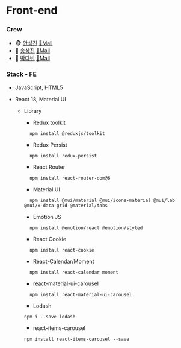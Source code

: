 # Front-end

### Crew

- 🐵 [안성진](https://github.com/anveloper) [📧Mail](mailto:hitedin@gmail.com)
- 🐶 [송상진](https://github.com/DebSang) [📧Mail](mailto:tkdwls180622@gmail.com)
- 🐯 [박다빈](https://github.com/elqla) [📧Mail](mailto:elqla19@gmail.com)

### Stack - FE

- JavaScript, HTML5

- React 18, Material UI
  - Library
    - Redux toolkit
    ```
      npm install @reduxjs/toolkit
    ```
    - Redux Persist
    ```
      npm install redux-persist
    ```
    - React Router
    ```
      npm install react-router-dom@6
    ```
    - Material UI
    ```
      npm install @mui/material @mui/icons-material @mui/lab @mui/x-data-grid @material/tabs
    ```
    - Emotion JS
    ```
      npm install @emotion/react @emotion/styled
    ```
    - React Cookie
    ```
      npm install react-cookie
    ```
    - React-Calendar/Moment
    ```
      npm install react-calendar moment
    ```
    - react-material-ui-carousel
    ```
      npm install react-material-ui-carousel
    ```
    - Lodash
    
    ```
    npm i --save lodash
    ```
    
    - react-items-carousel
    
    ```
    npm install react-items-carousel --save
    ```
    
    

